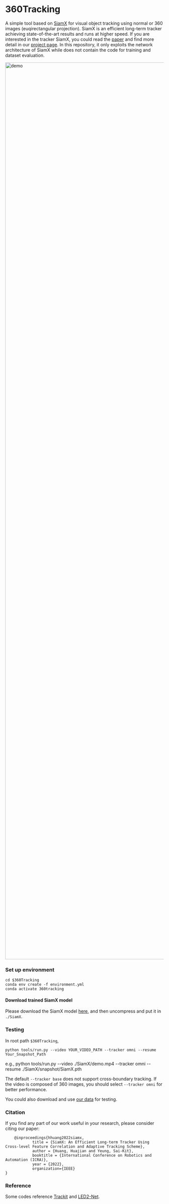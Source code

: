 # 360Tracking
A simple tool based on [SiamX](https://huajianup.github.io/research/SiamX/) for visual object tracking using normal or 360 images (euqirectangular projection). SiamX is an efficient long-term tracker achieving state-of-the-art results and runs at higher speed. If you are interested in the tracker SiamX, you could read the [paper](https://huajianup.github.io/research/SiamX/SiamX_ICRA2022.pdf) and find more detail in our [project page](https://huajianup.github.io/research/SiamX/). In this repository, it only exploits the network architecture of SiamX while does not contain the code for training and dataset evaluation.

<img src="360tracking_demo.gif" alt="demo" width=2850>


### Set up environment

```
cd $360Tracking
conda env create -f environment.yml
conda activate 360tracking
```

#### Download trained SiamX model
Please download the SiamX model [here](https://hkustconnect-my.sharepoint.com/:u:/g/personal/hhuangbg_connect_ust_hk/EfvgWqX_8K5Pl6Vw7bqRAJ4B2ySwMik-JK3wwuOVy_LU4g?e=JcS9iz), and then uncompress and put it in `./SiamX`.


### Testing
In root path `$360Tracking`,

```
python tools/run.py --video YOUR_VIDEO_PATH --tracker omni --resume Your_Snapshot_Path
```
e.g., python tools/run.py --video ./SiamX/demo.mp4 --tracker omni  --resume ./SiamX/snapshot/SiamX.pth

The default `--tracker base` does not support cross-boundary tracking. If the video is composed of 360 images, you should select `--tracker omni` for better performance. 

You could also download and use [our data](https://hkustconnect-my.sharepoint.com/:v:/g/personal/hhuangbg_connect_ust_hk/EYsxaKkevn5IvnfwrrggQYIBsPdO0RVlJD3F0Ct0Ab6Ovw?e=8iScaB) for testing.


### Citation
If you find any part of our work useful in your research, please consider citing our paper:
```
    @inproceedings{hhuang2022siamx,
	        title = {SiamX: An Efficient Long-term Tracker Using Cross-level Feature Correlation and Adaptive Tracking Scheme},
	        author = {Huang, Huajian and Yeung, Sai-Kit},
	    	booktitle = {International Conference on Robotics and Automation (ICRA)},
	    	year = {2022},
	    	organization={IEEE}
}
```

### Reference
Some codes reference [Trackit](https://github.com/researchmm/TracKit/) and [LED2-Net](https://github.com/fuenwang/LED2-Net).

